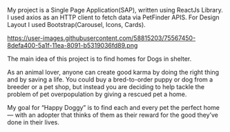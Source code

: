 
My project is a Single Page Application(SAP), written using ReactJs Library.  I used axios as an HTTP client to fetch data via PetFinder APIS. For Design Layout I used Bootstrap(Carousel, Icons, Cards).

https://user-images.githubusercontent.com/58815203/75567450-8defa400-5a1f-11ea-8091-b5319036fd89.png

The main idea of this project is to find homes for Dogs in shelter.

As an animal lover, anyone can create good karma by doing the right thing and by saving a life. You could buy a bred-to-order puppy or dog from a breeder or a pet shop, but instead you are deciding to help tackle the problem of pet overpopulation by giving a rescued pet a home.

My goal for “Happy Doggy” is to find each and every pet the perfect home — with an adopter that thinks of them as their reward for the good they’ve done in their lives.
